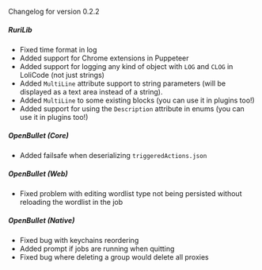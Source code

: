 Changelog for version 0.2.2

##### RuriLib
- Fixed time format in log
- Added support for Chrome extensions in Puppeteer
- Added support for logging any kind of object with `LOG` and `CLOG` in LoliCode (not just strings)
- Added `MultiLine` attribute support to string parameters (will be displayed as a text area instead of a string).
- Added `MultiLine` to some existing blocks (you can use it in plugins too!)
- Added support for using the `Description` attribute in enums (you can use it in plugins too!)

##### OpenBullet (Core)
- Added failsafe when deserializing `triggeredActions.json`

##### OpenBullet (Web)
- Fixed problem with editing wordlist type not being persisted without reloading the wordlist in the job

##### OpenBullet (Native)
- Fixed bug with keychains reordering
- Added prompt if jobs are running when quitting
- Fixed bug where deleting a group would delete all proxies